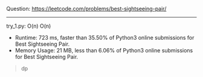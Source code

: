 Question: https://leetcode.com/problems/best-sightseeing-pair/

---

try_1.py: O(n) O(n)

* Runtime: 723 ms, faster than 35.50% of Python3 online submissions for Best Sightseeing Pair.
* Memory Usage: 21 MB, less than 6.06% of Python3 online submissions for Best Sightseeing Pair.

> dp
